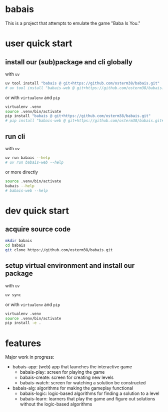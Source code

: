 # babais

This is a project that attempts to emulate the game "Baba Is You."


# user quick start

## install our (sub)package and cli globally

with `uv`
```sh
uv tool install "babais @ git+https://github.com/osterm38/babais.git"
# uv tool install "babais-web @ git+https://github.com/osterm38/babais.git#subdirectory=packages/babais-web"
```

or with `virtualenv` and `pip`
```sh
virtualenv .venv
source .venv/bin/activate
pip install "babais @ git+https://github.com/osterm38/babais.git"
# pip install "babais-web @ git+https://github.com/osterm38/babais.git#subdirectory=packages/babais-web"
```

## run cli

with `uv`
```sh
uv run babais --help
# uv run babais-web --help
```

or more directly
```sh
source .venv/bin/activate
babais --help
# babais-web --help
```


# dev quick start

## acquire source code

```sh
mkdir babais
cd babais
git clone https://github.com/osterm38/babais.git
```

## setup virtual environment and install our package

with `uv`
```sh
uv sync
```

or with `virtualenv` and `pip`
```sh
virtualenv .venv
source .venv/bin/activate
pip install -e .
```


# features

Major work in progress:

- babais-app: (web) app that launches the interactive game
  - babais-play: screen for playing the game
  - babais-create: screen for creating new levels
  - babais-watch: screen for watching a solution be constructed
- babais-alg: algorithms for making the gameplay functional
  - babais-logic: logic-based algorithms for finding a solution to a level
  - babais-learn: learners that play the game and figure out solutions without the logic-based algorithms
